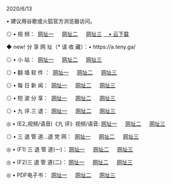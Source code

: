 <p>2020/6/13
<p>• 建议用谷歌或火狐官方浏览器访问。
<p>◎ • 视 频： 
<a href="http://pxc.hdfmradio.com/" target="_blank">网址一</a> 　 
<a href="http://pux.hdfmradio.com/" target="_blank">网址二</a> 　 
<a href="http://psr.hdfmradio.com/b.html" target="_blank">网址三</a>
<a href="https://yadi.sk/d/d0sUeAOpal3njw" target="_blank">　• 云下载 </a></p>
<p>◆ new! 分 享 网 址（* 请 收 藏）：• https://a.teny.ga/</p>

<p>◎ • 小 站：  
<a href="http://pxc.hdfmradio.com/f.html" target="_blank">网址一</a> 　 
<a href="http://pux.hdfmradio.com/h.html" target="_blank">网址二</a> 　 
<a href="http://psr.hdfmradio.com/k/" target="_blank">网址三</a></p>
<p>◎ • 翻 墙 软 件 ：  
<a href="http://pxc.hdfmradio.com/ff/" target="_blank">网址一</a> 　 
<a href="http://pux.hdfmradio.com/s/read/a1_nd.html" target="_blank">网址二</a> 　 
<a href="http://psr.hdfmradio.com/ff/index.html" target="_blank">网址三</a></p>
<p>◎ • 每 日 新 闻：  
<a href="http://pxc.hdfmradio.com/day/" target="_blank">网址一</a> 　 
<a href="http://pux.hdfmradio.com/day/" target="_blank">网址二</a> 　 
<a href="http://psr.hdfmradio.com/day/index.html" target="_blank">网址三</a></p>
<p>◎ • 短 波 分 享：  
<a href="http://pxc.hdfmradio.com/h/" target="_blank">网址一</a> 　 
<a href="http://psr.hdfmradio.com/h/" target="_blank">网址二</a> 　 
<a href="http://pux.hdfmradio.com/h/index.html" target="_blank">网址三</a></p>
<p>◎ • 九 评.三 退：  
<a href="http://pxc.hdfmradio.com/t/" target="_blank">网址一</a> 　 
<a href="http://pux.hdfmradio.com/v2/index.html" target="_blank">网址二</a> 　 
<a href="http://psr.hdfmradio.com/tt/index.html" target="_blank">网址三</a> 　</p>
<p>◎ • (E2_视频/语音)《九 评》视频/语音: 
<a href="http://pux.hdfmradio.com/7738.html" target="_blank">网址一</a> 　 
<a href="http://pxc.hdfmradio.com/7614.html" target="_blank">网址二</a> 　 
<a href="http://psr.hdfmradio.com/7633.html" target="_blank">网址三</a></p>
<p>◎ • 三 退 管 道...退 党 网：  
<a href="http://pxc.hdfmradio.com/go/td1.html" target="_blank">网址一</a> 　 
<a href="http://pux.hdfmradio.com/go/td2.html" target="_blank">网址二</a> 　 
<a href="http://psr.hdfmradio.com/go/td3.html" target="_blank">网址三</a></p>
<p>◎ • (F1) 三 退 管 道(一)： 
<a href="http://pxc.hdfmradio.com/dd/" target="_blank">网址一</a> 　 
<a href="http://pux.hdfmradio.com/s/read/a1_tdx.html" target="_blank">网址二</a> 　 
<a href="http://psr.hdfmradio.com/dd/" target="_blank">网址三</a></p>
<p>◎ • (F2)三 退 管 道(二)： 
<a href="http://pux.hdfmradio.com/d/" target="_blank">网址一</a> 　 
<a href="http://pxc.hdfmradio.com/d/index.html" target="_blank">网址二</a> 　 
<a href="http://psr.hdfmradio.com/d/" target="_blank">网址三</a></p>
<p>◎ • PDF电子书：  
<a href="http://pxc.hdfmradio.com/p/" target="_blank">网址一</a> 　 
<a href="http://pux.hdfmradio.com/p/index.html" target="_blank">网址二</a> 　 
<a href="http://psr.hdfmradio.com/p/" target="_blank">网址三</a></p>
